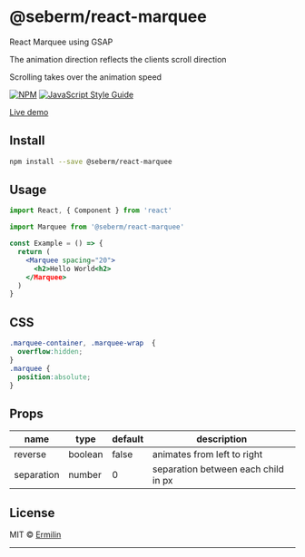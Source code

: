 # @seberm/react-marquee

React Marquee using GSAP

The animation direction reflects the clients scroll direction

Scrolling takes over the animation speed

[![NPM](https://img.shields.io/npm/v/@seberm/react-marquee.svg)](https://www.npmjs.com/package/@seberm/react-marquee) [![JavaScript Style Guide](https://img.shields.io/badge/code_style-standard-brightgreen.svg)](https://standardjs.com)

[Live demo](https://codesandbox.io/s/react-marquee-00e0w)
## Install

```bash
npm install --save @seberm/react-marquee
```

## Usage

```jsx
import React, { Component } from 'react'

import Marquee from '@seberm/react-marquee'

const Example = () => {
  return (
    <Marquee spacing="20">
      <h2>Hello World<h2>
    </Marquee>
  )
}
```

## CSS

```css
.marquee-container, .marquee-wrap  {
  overflow:hidden;
}
.marquee {
  position:absolute;
}
```

## Props

| name | type | default | description | 
| --- | --- | --- | --- |
| reverse | boolean | false | animates from left to right | 
| separation | number | 0 | separation between each child in px |

## License

MIT © [Ermilin](https://github.com/Ermilin)

---
